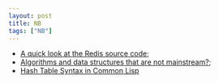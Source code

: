 ```yaml
---
layout: post
title: NB
tags: ["NB"]
---
```


* [A quick look at the Redis source code](http://www.heychinaski.com/blog/2013/10/14/a-look-at-the-redis-source-code/);
* [Algorithms and data structures that are not mainstream?](http://stackoverflow.com/questions/654771/algorithms-and-data-structures-that-are-not-mainstream);
* [Hash Table Syntax in Common Lisp](http://frank.kank.net/essays/hash.html)
